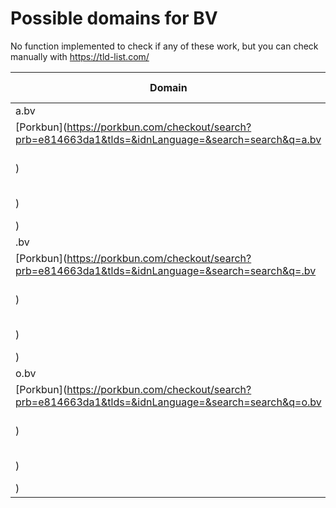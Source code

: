 # Possible domains for BV

No function implemented to check if any of these work, but you can check manually with https://tld-list.com/

| Domain | Porkbun | NameCheap | Google Domains |
|---|---|---|---|
| a.bv | [Porkbun](https://porkbun.com/checkout/search?prb=e814663da1&tlds=&idnLanguage=&search=search&q=a.bv) | [Namecheap](https://www.namecheap.com/domains/registration/results/?domain=a.bv) | [Google](https://domains.google.com/registrar/search?searchTerm=a.bv) |
| .bv | [Porkbun](https://porkbun.com/checkout/search?prb=e814663da1&tlds=&idnLanguage=&search=search&q=.bv) | [Namecheap](https://www.namecheap.com/domains/registration/results/?domain=.bv) | [Google](https://domains.google.com/registrar/search?searchTerm=.bv) |
| o.bv | [Porkbun](https://porkbun.com/checkout/search?prb=e814663da1&tlds=&idnLanguage=&search=search&q=o.bv) | [Namecheap](https://www.namecheap.com/domains/registration/results/?domain=o.bv) | [Google](https://domains.google.com/registrar/search?searchTerm=o.bv) |
